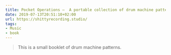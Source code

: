 ```yaml
---
title: Pocket Operations —  A portable collection of drum machine patterns
date: 2019-07-13T20:51:10+02:00
url: https://shittyrecording.studio/
tags:
- Music
- book
---
```

> This is a small booklet of drum machine patterns.
